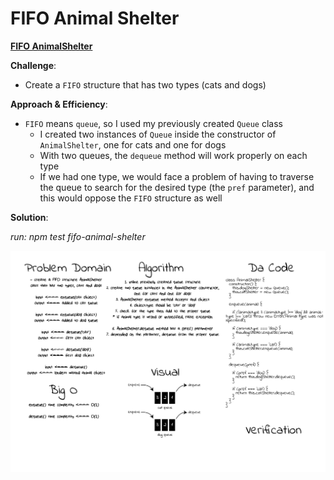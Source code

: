 # FIFO Animal Shelter

[**FIFO AnimalShelter**](./fifo-animal-shelter.js)

**Challenge**:
- Create a `FIFO` structure that has two types (cats and dogs)

**Approach & Efficiency**:
- `FIFO` means `queue`, so I used my previously created `Queue` class
  - I created two instances of `Queue` inside the constructor of `AnimalShelter`, one for cats and one for dogs
  - With two queues, the `dequeue` method will work properly on each type
  - If we had one type, we would face a problem of having to traverse the queue to search for the desired type (the `pref` parameter), and this would oppose the `FIFO` structure as well

**Solution**:

*run: npm test fifo-animal-shelter*

![AnimalShelter img](../../assets/fifo-animal-shelter.png)